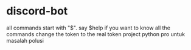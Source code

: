 # discord-bot
all commands start with "$". say $help if you want to know all the commands
change the token to the real token
project python pro untuk masalah polusi
